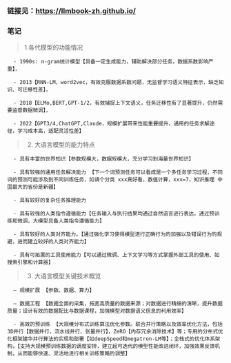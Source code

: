 ### 链接见：https://llmbook-zh.github.io/


### 笔记
> 1.各代模型的功能情况

      - 1990s: n-gram统计模型【具备一定生成能力，辅助解决部分任务，数据系数影响严重】，

      - 2013【RNN-LM，word2vec，有效克服数据系数问题，无监督学习语义特征表示，缺乏知识、可迁移性差】，
    
      - 2018【ELMo,BERT,GPT-1/2，有效捕捉上下文语义，任务迁移性有了显著提升，仍然需要监督数据微调】，
    
      - 2022【GPT3/4,ChatGPT,Claude，规模扩展带来性能重要提升，通用的任务求解途径，学习成本高，适配灵活性差】

>2. 大语言模型的能力特点

      - 具有丰富的世界知识【参数规模大，数据规模大，充分学习到海量世界知识】

      - 具有较强的通用任务解决能力 【下一个词预测任务可以看成是一个多任务学习过程，不同词的预测可能涉及到不同训练任务，如请个分类 xxx真好看，数值计算，xxx=7，知识推理 中国最大的省份是新疆】

      - 具有较好的复杂任务推理能力

      - 具有较强的人类指令遵循能力【任务输入与执行结果均通过自然语言进行表达。通过预训练和微调，大模型具备人类指令遵循能力】

      - 具有较好的人类对齐能力。【通过强化学习使得模型进行正确行为的加强以及错误行为的规避，进而建立较好的人类对齐能力】

      - 具有可拓展的工具使用能力【可以通过微调、上下文学习等方式掌握外部工具的使用、如搜索引擎和计算器】

> 3. 大语言模型关键技术概览

      — 规模扩展 【参数、数据、算力】
      
      — 数据工程 【数据全面的采集，拓宽高质量的数据来源；对数据进行精细的清晰，提升数据质量；设计有效的数据配比与数据课程，加强模型对数据语义信息的利用效率】

      - 高效的预训练 【大规模分布式训练算法优化参数。联合并行策略以及效率优化方法，包括3D并行【数据并行，流水线并行、张量并行】，ZeRO【内存冗余消除技术】等；专用的分布式优化框架建华并行算法的实现和部署【如deepSpeed和megatron-LM等】；全栈式的优化体系架构，【支持大规模预训练数据的调度安排，建立起可迭代的模型性能改进闭环，加强效果反馈机制，从而能够快速、灵活地进行相关训练策略的调整】
